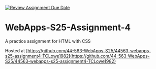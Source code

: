 [![Review Assignment Due Date](https://classroom.github.com/assets/deadline-readme-button-22041afd0340ce965d47ae6ef1cefeee28c7c493a6346c4f15d667ab976d596c.svg)](https://classroom.github.com/a/R-tv1cng)
# WebApps-S25-Assignment-4
A practice assignment for HTML with CSS

Hosted at [https://github.com/44-563-WebApps-S25/44563-webapps-s25-assignment4-TCLowe1982](https://github.com/44-563-WebApps-S25/44563-webapps-s25-assignment4-TCLowe1982)